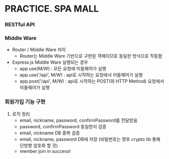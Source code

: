 # PRACTICE. SPA MALL

### RESTful API

### Middle Ware
   - Router / Middle Ware 차이
      * Router는 Middle Ware 기반으로 구현된 객체이므로 동일한 방식으로 작동함
   - Express.js Middle Ware 실행되는 경우
      * app.use(M/W) : 모든 요청에 미들웨어가 실행
      * app.use('/api', M/W) : api로 시작하는 요청에서 미들웨어가 실행
      * app.post('/api', M/W) : api로 시작하는 POST(외 HTTP Method) 요청에서 미들웨어가 실행

### 회원가입 기능 구현
   1. 로직 정리
      - email, nickname, password, confirmPassword를 전달받음
      - password, confirmPassword 동일한지 검증
      - email, nickname DB 중복 검증
      - email, nickname, password DB에 저장 (비밀번호는 향후 crypto lib 통해 단방향 암호화 할 것)
      - member join in success!